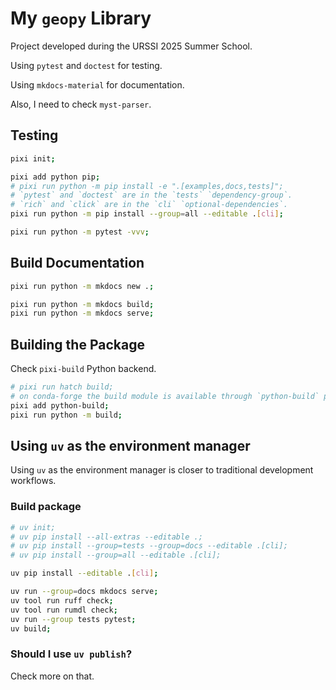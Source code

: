 # My `geopy` Library

Project developed during the URSSI 2025 Summer School.

Using `pytest` and `doctest` for testing.

Using `mkdocs-material` for documentation.

Also, I need to check `myst-parser`.

## Testing

```bash
pixi init;

pixi add python pip;
# pixi run python -m pip install -e ".[examples,docs,tests]";
# `pytest` and `doctest` are in the `tests` `dependency-group`.
# `rich` and `click` are in the `cli` `optional-dependencies`.
pixi run python -m pip install --group=all --editable .[cli];

pixi run python -m pytest -vvv;
```

## Build Documentation

```bash
pixi run python -m mkdocs new .;

pixi run python -m mkdocs build;
pixi run python -m mkdocs serve;
```

## Building the Package

Check `pixi-build` Python backend.

```bash
# pixi run hatch build;
# on conda-forge the build module is available through `python-build` package.
pixi add python-build;
pixi run python -m build;
```

## Using `uv` as the environment manager

Using `uv` as the environment manager is closer to traditional development
workflows.

### Build package

```bash
# uv init;
# uv pip install --all-extras --editable .;
# uv pip install --group=tests --group=docs --editable .[cli];
# uv pip install --group=all --editable .[cli];

uv pip install --editable .[cli];

uv run --group=docs mkdocs serve;
uv tool run ruff check;
uv tool run rumdl check;
uv run --group tests pytest;
uv build;
```

### Should I use `uv publish`?

Check more on that.
